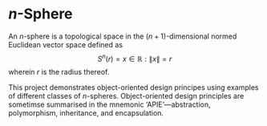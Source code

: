 # $n$-Sphere

An $n$-sphere is a topological space in the $(n + 1)$-dimensional normed
Euclidean vector space defined as
$$S^n(r) = {x \in \mathbb{R} : \lVert x \rVert = r}$$
wherein $r$ is the radius thereof.

This project demonstrates object-oriented design principes using examples of
different classes of $n$-spheres. Object-oriented design principles are
sometimse summarised in the mnemonic &lsquo;APIE&rsquo;&#8212;abstraction,
polymorphism, inheritance, and encapsulation.